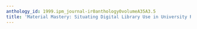 ```yaml
---
anthology_id: 1999.ipm_journal-ir0anthology0volumeA35A3.5
title: 'Material Mastery: Situating Digital Library Use in University Research Practices'
---
```


